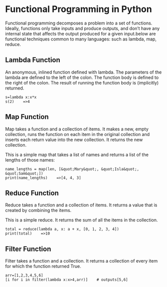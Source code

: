 # Functional Programming in Python


Functional programming decomposes a problem into a set of functions. Ideally, functions only take inputs and produce outputs, and don’t have any internal state that affects the output produced for a given input.below are functional techniques common to many languages: such as lambda, map, reduce.



## Lambda Function


An anonymous, inlined function defined with lambda. The parameters of the lambda are defined to the left of the colon. The function body is defined to the right of the colon. The result of running the function body is (implicitly) returned.

```
s=lambda x:x*x
s(2)    =>4

```



## Map Function


Map takes a function and a collection of items. It makes a new, empty collection, runs the function on each item in the original collection and inserts each return value into the new collection. It returns the new collection.

This is a simple map that takes a list of names and returns a list of the lengths of those names:

```
name_lengths = map(len, [&quot;Mary&quot;, &quot;Isla&quot;, &quot;Sam&quot;])
print(name_lengths)    =>[4, 4, 3]

```



## Reduce Function


Reduce takes a function and a collection of items. It returns a value that is created by combining the items.

This is a simple reduce. It returns the sum of all the items in the collection.

```
total = reduce(lambda a, x: a + x, [0, 1, 2, 3, 4])
print(total)    =>10

```



## Filter Function


Filter takes a function and a collection. It returns a collection of every item for which the function returned True.

```
arr=[1,2,3,4,5,6]
[i for i in filter(lambda x:x>4,arr)]    # outputs[5,6]

```

